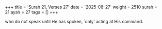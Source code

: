 +++
title = 'Surah 21, Verses 27'
date = '2025-08-27'
weight = 2510
surah = 21
ayah = 27
tags = []
+++

who do not speak until He has spoken, ˹only˺ acting at His command.